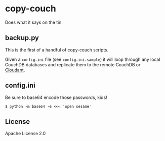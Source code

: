 # copy-couch

Does what it says on the tin.

## backup.py

This is the first of a handful of copy-couch scripts.

Given a `config.ini` file (see `config.ini.sample`) it will loop through any
local CouchDB databases and replicate them to the remote CouchDB or
[Cloudant](http://cloudant.com/).

## config.ini

Be sure to base64 encode those passwords, kids!
```
$ python -m base64 -e <<< 'open sesame'
```

## License

Apache License 2.0
